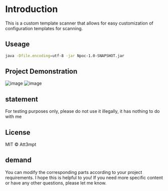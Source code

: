 # Introduction

This is a custom template scanner that allows for easy customization of configuration templates for scanning.

## Useage

```bash
java -Dfile.encoding=utf-8 -jar Npoc-1.0-SNAPSHOT.jar
```

## Project Demonstration
![image](https://github.com/user-attachments/assets/e0ae5ad3-c16c-4bbe-a972-c0778020d886)
![image](https://github.com/user-attachments/assets/339b2bd0-525d-4783-9c08-a5e755198144)

## statement
For testing purposes only, please do not use it illegally, it has nothing to do with me

## License
MIT © Att3mpt

## demand
You can modify the corresponding parts according to your project requirements. I hope this is helpful to you! If you need more specific content or have any other questions, please let me know.
